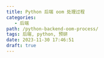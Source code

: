 ```yaml
---
title: Python 后端 oom 处理过程
categories:
   - 后端
path: /python-backend-oom-process/
tags: 后端, python, 预研
date: 2023-11-30 17:46:51
draft: true
---
```

